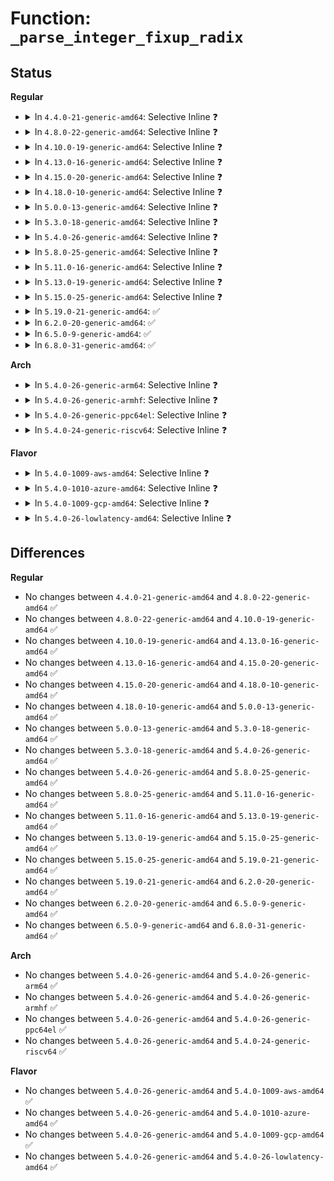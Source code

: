 # Function: <code>_parse_integer_fixup_radix</code>

## Status
<b>Regular</b>
<ul>
<li>
<details>
<summary>In <code>4.4.0-21-generic-amd64</code>: Selective Inline ❓</summary>

```c
const char * _parse_integer_fixup_radix(const char * s, unsigned int * base)
```

```json
{
  "name": "_parse_integer_fixup_radix",
  "collision_type": "Unique Global",
  "inline_type": "Selective",
  "funcs": [
    {
      "addr": 18446744071583046672,
      "name": "_parse_integer_fixup_radix",
      "external": true,
      "loc": "lib/kstrtox.c:23",
      "file": "lib/kstrtox.c",
      "inline": "not declared, inlined",
      "caller_inline": [],
      "caller_func": [
        "lib/vsprintf.c:simple_strtoull",
        "lib/vsprintf.c:vsscanf",
        "lib/kstrtox.c:_kstrtoull"
      ]
    }
  ],
  "symbols": [
    {
      "addr": 18446744071583046672,
      "name": "_parse_integer_fixup_radix",
      "section": ".text",
      "bind": "STB_GLOBAL",
      "size": 97
    }
  ]
}
```
</details>
</li>
<li>
<details>
<summary>In <code>4.8.0-22-generic-amd64</code>: Selective Inline ❓</summary>

```c
const char * _parse_integer_fixup_radix(const char * s, unsigned int * base)
```

```json
{
  "name": "_parse_integer_fixup_radix",
  "collision_type": "Unique Global",
  "inline_type": "Selective",
  "funcs": [
    {
      "addr": 18446744071583340240,
      "name": "_parse_integer_fixup_radix",
      "external": true,
      "loc": "lib/kstrtox.c:23",
      "file": "lib/kstrtox.c",
      "inline": "not declared, inlined",
      "caller_inline": [],
      "caller_func": [
        "lib/vsprintf.c:vsscanf",
        "lib/vsprintf.c:simple_strtoull",
        "lib/kstrtox.c:_kstrtoull"
      ]
    }
  ],
  "symbols": [
    {
      "addr": 18446744071583340240,
      "name": "_parse_integer_fixup_radix",
      "section": ".text",
      "bind": "STB_GLOBAL",
      "size": 96
    }
  ]
}
```
</details>
</li>
<li>
<details>
<summary>In <code>4.10.0-19-generic-amd64</code>: Selective Inline ❓</summary>

```c
const char * _parse_integer_fixup_radix(const char * s, unsigned int * base)
```

```json
{
  "name": "_parse_integer_fixup_radix",
  "collision_type": "Unique Global",
  "inline_type": "Selective",
  "funcs": [
    {
      "addr": 18446744071583465664,
      "name": "_parse_integer_fixup_radix",
      "external": true,
      "loc": "lib/kstrtox.c:23",
      "file": "lib/kstrtox.c",
      "inline": "not declared, inlined",
      "caller_inline": [],
      "caller_func": [
        "lib/vsprintf.c:vsscanf",
        "lib/vsprintf.c:simple_strtoull",
        "lib/kstrtox.c:_kstrtoull"
      ]
    }
  ],
  "symbols": [
    {
      "addr": 18446744071583465664,
      "name": "_parse_integer_fixup_radix",
      "section": ".text",
      "bind": "STB_GLOBAL",
      "size": 96
    }
  ]
}
```
</details>
</li>
<li>
<details>
<summary>In <code>4.13.0-16-generic-amd64</code>: Selective Inline ❓</summary>

```c
const char * _parse_integer_fixup_radix(const char * s, unsigned int * base)
```

```json
{
  "name": "_parse_integer_fixup_radix",
  "collision_type": "Unique Global",
  "inline_type": "Selective",
  "funcs": [
    {
      "addr": 18446744071583487952,
      "name": "_parse_integer_fixup_radix",
      "external": true,
      "loc": "lib/kstrtox.c:23",
      "file": "lib/kstrtox.c",
      "inline": "not declared, inlined",
      "caller_inline": [],
      "caller_func": [
        "lib/kstrtox.c:_kstrtoull",
        "lib/vsprintf.c:vsscanf",
        "lib/vsprintf.c:simple_strtoull"
      ]
    }
  ],
  "symbols": [
    {
      "addr": 18446744071583487952,
      "name": "_parse_integer_fixup_radix",
      "section": ".text",
      "bind": "STB_GLOBAL",
      "size": 96
    }
  ]
}
```
</details>
</li>
<li>
<details>
<summary>In <code>4.15.0-20-generic-amd64</code>: Selective Inline ❓</summary>

```c
const char * _parse_integer_fixup_radix(const char * s, unsigned int * base)
```

```json
{
  "name": "_parse_integer_fixup_radix",
  "collision_type": "Unique Global",
  "inline_type": "Selective",
  "funcs": [
    {
      "addr": 18446744071583668992,
      "name": "_parse_integer_fixup_radix",
      "external": true,
      "loc": "lib/kstrtox.c:24",
      "file": "lib/kstrtox.c",
      "inline": "not declared, inlined",
      "caller_inline": [],
      "caller_func": [
        "lib/kstrtox.c:_kstrtoull",
        "lib/vsprintf.c:vsscanf",
        "lib/vsprintf.c:simple_strtoull"
      ]
    }
  ],
  "symbols": [
    {
      "addr": 18446744071583668992,
      "name": "_parse_integer_fixup_radix",
      "section": ".text",
      "bind": "STB_GLOBAL",
      "size": 96
    }
  ]
}
```
</details>
</li>
<li>
<details>
<summary>In <code>4.18.0-10-generic-amd64</code>: Selective Inline ❓</summary>

```c
const char * _parse_integer_fixup_radix(const char * s, unsigned int * base)
```

```json
{
  "name": "_parse_integer_fixup_radix",
  "collision_type": "Unique Global",
  "inline_type": "Selective",
  "funcs": [
    {
      "addr": 18446744071583886768,
      "name": "_parse_integer_fixup_radix",
      "external": true,
      "loc": "lib/kstrtox.c:24",
      "file": "lib/kstrtox.c",
      "inline": "not declared, inlined",
      "caller_inline": [],
      "caller_func": [
        "lib/kstrtox.c:_kstrtoull",
        "lib/vsprintf.c:vsscanf",
        "lib/vsprintf.c:simple_strtoull"
      ]
    }
  ],
  "symbols": [
    {
      "addr": 18446744071583886768,
      "name": "_parse_integer_fixup_radix",
      "section": ".text",
      "bind": "STB_GLOBAL",
      "size": 89
    }
  ]
}
```
</details>
</li>
<li>
<details>
<summary>In <code>5.0.0-13-generic-amd64</code>: Selective Inline ❓</summary>

```c
const char * _parse_integer_fixup_radix(const char * s, unsigned int * base)
```

```json
{
  "name": "_parse_integer_fixup_radix",
  "collision_type": "Unique Global",
  "inline_type": "Selective",
  "funcs": [
    {
      "addr": 18446744071583971008,
      "name": "_parse_integer_fixup_radix",
      "external": true,
      "loc": "lib/kstrtox.c:24",
      "file": "lib/kstrtox.c",
      "inline": "not declared, inlined",
      "caller_inline": [],
      "caller_func": [
        "lib/kstrtox.c:_kstrtoull",
        "lib/vsprintf.c:vsscanf",
        "lib/vsprintf.c:simple_strtoull"
      ]
    }
  ],
  "symbols": [
    {
      "addr": 18446744071583971008,
      "name": "_parse_integer_fixup_radix",
      "section": ".text",
      "bind": "STB_GLOBAL",
      "size": 89
    }
  ]
}
```
</details>
</li>
<li>
<details>
<summary>In <code>5.3.0-18-generic-amd64</code>: Selective Inline ❓</summary>

```c
const char * _parse_integer_fixup_radix(const char * s, unsigned int * base)
```

```json
{
  "name": "_parse_integer_fixup_radix",
  "collision_type": "Unique Global",
  "inline_type": "Selective",
  "funcs": [
    {
      "addr": 18446744071584152224,
      "name": "_parse_integer_fixup_radix",
      "external": true,
      "loc": "lib/kstrtox.c:24",
      "file": "lib/kstrtox.c",
      "inline": "not declared, inlined",
      "caller_inline": [],
      "caller_func": [
        "kernel/bpf/helpers.c:__bpf_strtoull",
        "lib/kstrtox.c:_kstrtoull",
        "lib/vsprintf.c:vsscanf",
        "lib/vsprintf.c:simple_strtoull"
      ]
    }
  ],
  "symbols": [
    {
      "addr": 18446744071584152224,
      "name": "_parse_integer_fixup_radix",
      "section": ".text",
      "bind": "STB_GLOBAL",
      "size": 89
    }
  ]
}
```
</details>
</li>
<li>
<details>
<summary>In <code>5.4.0-26-generic-amd64</code>: Selective Inline ❓</summary>

```c
const char * _parse_integer_fixup_radix(const char * s, unsigned int * base)
```

```json
{
  "name": "_parse_integer_fixup_radix",
  "collision_type": "Unique Global",
  "inline_type": "Selective",
  "funcs": [
    {
      "addr": 18446744071584274848,
      "name": "_parse_integer_fixup_radix",
      "external": true,
      "loc": "lib/kstrtox.c:24",
      "file": "lib/kstrtox.c",
      "inline": "not declared, inlined",
      "caller_inline": [],
      "caller_func": [
        "kernel/bpf/helpers.c:__bpf_strtoull",
        "lib/kstrtox.c:_kstrtoull",
        "lib/vsprintf.c:vsscanf",
        "lib/vsprintf.c:simple_strtoull"
      ]
    }
  ],
  "symbols": [
    {
      "addr": 18446744071584274848,
      "name": "_parse_integer_fixup_radix",
      "section": ".text",
      "bind": "STB_GLOBAL",
      "size": 89
    }
  ]
}
```
</details>
</li>
<li>
<details>
<summary>In <code>5.8.0-25-generic-amd64</code>: Selective Inline ❓</summary>

```c
const char * _parse_integer_fixup_radix(const char * s, unsigned int * base)
```

```json
{
  "name": "_parse_integer_fixup_radix",
  "collision_type": "Unique Global",
  "inline_type": "Selective",
  "funcs": [
    {
      "addr": 18446744071584684112,
      "name": "_parse_integer_fixup_radix",
      "external": true,
      "loc": "lib/kstrtox.c:24",
      "file": "lib/kstrtox.c",
      "inline": "not declared, inlined",
      "caller_inline": [
        "lib/kstrtox.c:_kstrtoull"
      ],
      "caller_func": [
        "kernel/bpf/helpers.c:__bpf_strtoull",
        "lib/vsprintf.c:vsscanf",
        "lib/vsprintf.c:vsscanf",
        "lib/vsprintf.c:vsscanf"
      ]
    }
  ],
  "symbols": [
    {
      "addr": 18446744071584683840,
      "name": "_parse_integer_fixup_radix",
      "section": ".text",
      "bind": "STB_GLOBAL",
      "size": 89
    }
  ]
}
```
</details>
</li>
<li>
<details>
<summary>In <code>5.11.0-16-generic-amd64</code>: Selective Inline ❓</summary>

```c
const char * _parse_integer_fixup_radix(const char * s, unsigned int * base)
```

```json
{
  "name": "_parse_integer_fixup_radix",
  "collision_type": "Unique Global",
  "inline_type": "Selective",
  "funcs": [
    {
      "addr": 18446744071584801680,
      "name": "_parse_integer_fixup_radix",
      "external": true,
      "loc": "lib/kstrtox.c:24",
      "file": "lib/kstrtox.c",
      "inline": "not declared, inlined",
      "caller_inline": [
        "lib/kstrtox.c:_kstrtoull"
      ],
      "caller_func": [
        "kernel/bpf/helpers.c:__bpf_strtoull",
        "lib/vsprintf.c:vsscanf",
        "lib/vsprintf.c:vsscanf",
        "lib/vsprintf.c:vsscanf"
      ]
    }
  ],
  "symbols": [
    {
      "addr": 18446744071584801408,
      "name": "_parse_integer_fixup_radix",
      "section": ".text",
      "bind": "STB_GLOBAL",
      "size": 89
    }
  ]
}
```
</details>
</li>
<li>
<details>
<summary>In <code>5.13.0-19-generic-amd64</code>: Selective Inline ❓</summary>

```c
const char * _parse_integer_fixup_radix(const char * s, unsigned int * base)
```

```json
{
  "name": "_parse_integer_fixup_radix",
  "collision_type": "Unique Global",
  "inline_type": "Selective",
  "funcs": [
    {
      "addr": 18446744071584845296,
      "name": "_parse_integer_fixup_radix",
      "external": true,
      "loc": "lib/kstrtox.c:24",
      "file": "lib/kstrtox.c",
      "inline": "not declared, inlined",
      "caller_inline": [
        "lib/kstrtox.c:_kstrtoull"
      ],
      "caller_func": [
        "kernel/bpf/helpers.c:__bpf_strtoull",
        "lib/vsprintf.c:simple_strtoll"
      ]
    }
  ],
  "symbols": [
    {
      "addr": 18446744071584848816,
      "name": "_parse_integer_fixup_radix",
      "section": ".text",
      "bind": "STB_GLOBAL",
      "size": 89
    }
  ]
}
```
</details>
</li>
<li>
<details>
<summary>In <code>5.15.0-25-generic-amd64</code>: Selective Inline ❓</summary>

```c
const char * _parse_integer_fixup_radix(const char * s, unsigned int * base)
```

```json
{
  "name": "_parse_integer_fixup_radix",
  "collision_type": "Unique Global",
  "inline_type": "Selective",
  "funcs": [
    {
      "addr": 18446744071585265216,
      "name": "_parse_integer_fixup_radix",
      "external": true,
      "loc": "lib/kstrtox.c:25",
      "file": "lib/kstrtox.c",
      "inline": "not declared, inlined",
      "caller_inline": [
        "lib/kstrtox.c:_kstrtoull"
      ],
      "caller_func": [
        "kernel/bpf/helpers.c:__bpf_strtoull",
        "lib/vsprintf.c:simple_strtoll",
        "lib/vsprintf.c:simple_strtoull"
      ]
    }
  ],
  "symbols": [
    {
      "addr": 18446744071585268992,
      "name": "_parse_integer_fixup_radix",
      "section": ".text",
      "bind": "STB_GLOBAL",
      "size": 89
    }
  ]
}
```
</details>
</li>
<li>
<details>
<summary>In <code>5.19.0-21-generic-amd64</code>: ✅</summary>

```c
const char * _parse_integer_fixup_radix(const char * s, unsigned int * base)
```

```json
{
  "name": "_parse_integer_fixup_radix",
  "collision_type": "Unique Global",
  "inline_type": "No",
  "funcs": [
    {
      "addr": 18446744071586110112,
      "name": "_parse_integer_fixup_radix",
      "external": true,
      "loc": "lib/kstrtox.c:26",
      "file": "lib/kstrtox.c",
      "inline": "seen, unknown",
      "caller_inline": [],
      "caller_func": [
        "kernel/bpf/helpers.c:__bpf_strtoull",
        "lib/kstrtox.c:_kstrtoull",
        "lib/vsprintf.c:simple_strntoull"
      ]
    }
  ],
  "symbols": [
    {
      "addr": 18446744071586110112,
      "name": "_parse_integer_fixup_radix",
      "section": ".text",
      "bind": "STB_GLOBAL",
      "size": 113
    }
  ]
}
```
</details>
</li>
<li>
<details>
<summary>In <code>6.2.0-20-generic-amd64</code>: ✅</summary>

```c
const char * _parse_integer_fixup_radix(const char * s, unsigned int * base)
```

```json
{
  "name": "_parse_integer_fixup_radix",
  "collision_type": "Unique Global",
  "inline_type": "No",
  "funcs": [
    {
      "addr": 18446744071587095760,
      "name": "_parse_integer_fixup_radix",
      "external": true,
      "loc": "lib/kstrtox.c:26",
      "file": "lib/kstrtox.c",
      "inline": "seen, unknown",
      "caller_inline": [],
      "caller_func": [
        "kernel/bpf/helpers.c:__bpf_strtoull",
        "lib/kstrtox.c:_kstrtoull",
        "lib/vsprintf.c:simple_strntoull"
      ]
    }
  ],
  "symbols": [
    {
      "addr": 18446744071587095760,
      "name": "_parse_integer_fixup_radix",
      "section": ".text",
      "bind": "STB_GLOBAL",
      "size": 113
    }
  ]
}
```
</details>
</li>
<li>
<details>
<summary>In <code>6.5.0-9-generic-amd64</code>: ✅</summary>

```c
const char * _parse_integer_fixup_radix(const char * s, unsigned int * base)
```

```json
{
  "name": "_parse_integer_fixup_radix",
  "collision_type": "Unique Global",
  "inline_type": "No",
  "funcs": [
    {
      "addr": 18446744071587355824,
      "name": "_parse_integer_fixup_radix",
      "external": true,
      "loc": "lib/kstrtox.c:26",
      "file": "lib/kstrtox.c",
      "inline": "seen, unknown",
      "caller_inline": [],
      "caller_func": [
        "kernel/bpf/helpers.c:__bpf_strtoull",
        "lib/kstrtox.c:_kstrtoull",
        "lib/vsprintf.c:simple_strntoull"
      ]
    }
  ],
  "symbols": [
    {
      "addr": 18446744071587355824,
      "name": "_parse_integer_fixup_radix",
      "section": ".text",
      "bind": "STB_GLOBAL",
      "size": 113
    }
  ]
}
```
</details>
</li>
<li>
<details>
<summary>In <code>6.8.0-31-generic-amd64</code>: ✅</summary>

```c
const char * _parse_integer_fixup_radix(const char * s, unsigned int * base)
```

```json
{
  "name": "_parse_integer_fixup_radix",
  "collision_type": "Unique Global",
  "inline_type": "No",
  "funcs": [
    {
      "addr": 18446744071587642144,
      "name": "_parse_integer_fixup_radix",
      "external": true,
      "loc": "lib/kstrtox.c:26",
      "file": "lib/kstrtox.c",
      "inline": "seen, unknown",
      "caller_inline": [],
      "caller_func": [
        "kernel/bpf/helpers.c:__bpf_strtoull",
        "lib/kstrtox.c:_kstrtoull",
        "lib/vsprintf.c:simple_strntoull"
      ]
    }
  ],
  "symbols": [
    {
      "addr": 18446744071587642144,
      "name": "_parse_integer_fixup_radix",
      "section": ".text",
      "bind": "STB_GLOBAL",
      "size": 113
    }
  ]
}
```
</details>
</li>
</ul>
<b>Arch</b>
<ul>
<li>
<details>
<summary>In <code>5.4.0-26-generic-arm64</code>: Selective Inline ❓</summary>

```c
const char * _parse_integer_fixup_radix(const char * s, unsigned int * base)
```

```json
{
  "name": "_parse_integer_fixup_radix",
  "collision_type": "Unique Global",
  "inline_type": "Selective",
  "funcs": [
    {
      "addr": 18446603336496160096,
      "name": "_parse_integer_fixup_radix",
      "external": true,
      "loc": "lib/kstrtox.c:24",
      "file": "lib/kstrtox.c",
      "inline": "not declared, inlined",
      "caller_inline": [],
      "caller_func": [
        "kernel/bpf/helpers.c:__bpf_strtoull",
        "lib/kstrtox.c:_kstrtoull",
        "lib/vsprintf.c:vsscanf",
        "lib/vsprintf.c:simple_strtoull"
      ]
    }
  ],
  "symbols": [
    {
      "addr": 18446603336496160096,
      "name": "_parse_integer_fixup_radix",
      "section": ".text",
      "bind": "STB_GLOBAL",
      "size": 144
    }
  ]
}
```
</details>
</li>
<li>
<details>
<summary>In <code>5.4.0-26-generic-armhf</code>: Selective Inline ❓</summary>

```c
const char * _parse_integer_fixup_radix(const char * s, unsigned int * base)
```

```json
{
  "name": "_parse_integer_fixup_radix",
  "collision_type": "Unique Global",
  "inline_type": "Selective",
  "funcs": [
    {
      "addr": 3229480592,
      "name": "_parse_integer_fixup_radix",
      "external": true,
      "loc": "lib/kstrtox.c:24",
      "file": "lib/kstrtox.c",
      "inline": "not declared, inlined",
      "caller_inline": [],
      "caller_func": [
        "kernel/bpf/helpers.c:__bpf_strtoull",
        "lib/kstrtox.c:_kstrtoull",
        "lib/vsprintf.c:vsscanf",
        "lib/vsprintf.c:simple_strtoull"
      ]
    }
  ],
  "symbols": [
    {
      "addr": 3229480592,
      "name": "_parse_integer_fixup_radix",
      "section": ".text",
      "bind": "STB_GLOBAL",
      "size": 152
    }
  ]
}
```
</details>
</li>
<li>
<details>
<summary>In <code>5.4.0-26-generic-ppc64el</code>: Selective Inline ❓</summary>

```c
const char * _parse_integer_fixup_radix(const char * s, unsigned int * base)
```

```json
{
  "name": "_parse_integer_fixup_radix",
  "collision_type": "Unique Global",
  "inline_type": "Selective",
  "funcs": [
    {
      "addr": 13835058055290423648,
      "name": "_parse_integer_fixup_radix",
      "external": true,
      "loc": "lib/kstrtox.c:24",
      "file": "lib/kstrtox.c",
      "inline": "not declared, inlined",
      "caller_inline": [],
      "caller_func": [
        "kernel/bpf/helpers.c:__bpf_strtoull",
        "lib/kstrtox.c:_kstrtoull",
        "lib/vsprintf.c:vsscanf",
        "lib/vsprintf.c:simple_strtoull"
      ]
    }
  ],
  "symbols": [
    {
      "addr": 13835058055290423648,
      "name": "_parse_integer_fixup_radix",
      "section": ".text",
      "bind": "STB_GLOBAL",
      "size": 164
    }
  ]
}
```
</details>
</li>
<li>
<details>
<summary>In <code>5.4.0-24-generic-riscv64</code>: Selective Inline ❓</summary>

```c
const char * _parse_integer_fixup_radix(const char * s, unsigned int * base)
```

```json
{
  "name": "_parse_integer_fixup_radix",
  "collision_type": "Unique Global",
  "inline_type": "Selective",
  "funcs": [
    {
      "addr": 18446743936275211872,
      "name": "_parse_integer_fixup_radix",
      "external": true,
      "loc": "lib/kstrtox.c:24",
      "file": "lib/kstrtox.c",
      "inline": "not declared, inlined",
      "caller_inline": [],
      "caller_func": [
        "kernel/bpf/helpers.c:__bpf_strtoull",
        "lib/kstrtox.c:_kstrtoull",
        "lib/vsprintf.c:vsscanf",
        "lib/vsprintf.c:simple_strtoull"
      ]
    }
  ],
  "symbols": [
    {
      "addr": 18446743936275211872,
      "name": "_parse_integer_fixup_radix",
      "section": ".text",
      "bind": "STB_GLOBAL",
      "size": 126
    }
  ]
}
```
</details>
</li>
</ul>
<b>Flavor</b>
<ul>
<li>
<details>
<summary>In <code>5.4.0-1009-aws-amd64</code>: Selective Inline ❓</summary>

```c
const char * _parse_integer_fixup_radix(const char * s, unsigned int * base)
```

```json
{
  "name": "_parse_integer_fixup_radix",
  "collision_type": "Unique Global",
  "inline_type": "Selective",
  "funcs": [
    {
      "addr": 18446744071584243584,
      "name": "_parse_integer_fixup_radix",
      "external": true,
      "loc": "lib/kstrtox.c:24",
      "file": "lib/kstrtox.c",
      "inline": "not declared, inlined",
      "caller_inline": [],
      "caller_func": [
        "kernel/bpf/helpers.c:__bpf_strtoull",
        "lib/kstrtox.c:_kstrtoull",
        "lib/vsprintf.c:vsscanf",
        "lib/vsprintf.c:simple_strtoull"
      ]
    }
  ],
  "symbols": [
    {
      "addr": 18446744071584243584,
      "name": "_parse_integer_fixup_radix",
      "section": ".text",
      "bind": "STB_GLOBAL",
      "size": 89
    }
  ]
}
```
</details>
</li>
<li>
<details>
<summary>In <code>5.4.0-1010-azure-amd64</code>: Selective Inline ❓</summary>

```c
const char * _parse_integer_fixup_radix(const char * s, unsigned int * base)
```

```json
{
  "name": "_parse_integer_fixup_radix",
  "collision_type": "Unique Global",
  "inline_type": "Selective",
  "funcs": [
    {
      "addr": 18446744071584178784,
      "name": "_parse_integer_fixup_radix",
      "external": true,
      "loc": "lib/kstrtox.c:24",
      "file": "lib/kstrtox.c",
      "inline": "not declared, inlined",
      "caller_inline": [],
      "caller_func": [
        "kernel/bpf/helpers.c:__bpf_strtoull",
        "lib/kstrtox.c:_kstrtoull",
        "lib/vsprintf.c:vsscanf",
        "lib/vsprintf.c:simple_strtoull"
      ]
    }
  ],
  "symbols": [
    {
      "addr": 18446744071584178784,
      "name": "_parse_integer_fixup_radix",
      "section": ".text",
      "bind": "STB_GLOBAL",
      "size": 89
    }
  ]
}
```
</details>
</li>
<li>
<details>
<summary>In <code>5.4.0-1009-gcp-amd64</code>: Selective Inline ❓</summary>

```c
const char * _parse_integer_fixup_radix(const char * s, unsigned int * base)
```

```json
{
  "name": "_parse_integer_fixup_radix",
  "collision_type": "Unique Global",
  "inline_type": "Selective",
  "funcs": [
    {
      "addr": 18446744071584227344,
      "name": "_parse_integer_fixup_radix",
      "external": true,
      "loc": "lib/kstrtox.c:24",
      "file": "lib/kstrtox.c",
      "inline": "not declared, inlined",
      "caller_inline": [],
      "caller_func": [
        "kernel/bpf/helpers.c:__bpf_strtoull",
        "lib/kstrtox.c:_kstrtoull",
        "lib/vsprintf.c:vsscanf",
        "lib/vsprintf.c:simple_strtoull"
      ]
    }
  ],
  "symbols": [
    {
      "addr": 18446744071584227344,
      "name": "_parse_integer_fixup_radix",
      "section": ".text",
      "bind": "STB_GLOBAL",
      "size": 89
    }
  ]
}
```
</details>
</li>
<li>
<details>
<summary>In <code>5.4.0-26-lowlatency-amd64</code>: Selective Inline ❓</summary>

```c
const char * _parse_integer_fixup_radix(const char * s, unsigned int * base)
```

```json
{
  "name": "_parse_integer_fixup_radix",
  "collision_type": "Unique Global",
  "inline_type": "Selective",
  "funcs": [
    {
      "addr": 18446744071584332176,
      "name": "_parse_integer_fixup_radix",
      "external": true,
      "loc": "lib/kstrtox.c:24",
      "file": "lib/kstrtox.c",
      "inline": "not declared, inlined",
      "caller_inline": [],
      "caller_func": [
        "kernel/bpf/helpers.c:__bpf_strtoull",
        "lib/kstrtox.c:_kstrtoull",
        "lib/vsprintf.c:vsscanf",
        "lib/vsprintf.c:simple_strtoull"
      ]
    }
  ],
  "symbols": [
    {
      "addr": 18446744071584332176,
      "name": "_parse_integer_fixup_radix",
      "section": ".text",
      "bind": "STB_GLOBAL",
      "size": 89
    }
  ]
}
```
</details>
</li>
</ul>

## Differences
<b>Regular</b>
<ul>
<li>
No changes between <code>4.4.0-21-generic-amd64</code> and <code>4.8.0-22-generic-amd64</code> ✅
</li>
<li>
No changes between <code>4.8.0-22-generic-amd64</code> and <code>4.10.0-19-generic-amd64</code> ✅
</li>
<li>
No changes between <code>4.10.0-19-generic-amd64</code> and <code>4.13.0-16-generic-amd64</code> ✅
</li>
<li>
No changes between <code>4.13.0-16-generic-amd64</code> and <code>4.15.0-20-generic-amd64</code> ✅
</li>
<li>
No changes between <code>4.15.0-20-generic-amd64</code> and <code>4.18.0-10-generic-amd64</code> ✅
</li>
<li>
No changes between <code>4.18.0-10-generic-amd64</code> and <code>5.0.0-13-generic-amd64</code> ✅
</li>
<li>
No changes between <code>5.0.0-13-generic-amd64</code> and <code>5.3.0-18-generic-amd64</code> ✅
</li>
<li>
No changes between <code>5.3.0-18-generic-amd64</code> and <code>5.4.0-26-generic-amd64</code> ✅
</li>
<li>
No changes between <code>5.4.0-26-generic-amd64</code> and <code>5.8.0-25-generic-amd64</code> ✅
</li>
<li>
No changes between <code>5.8.0-25-generic-amd64</code> and <code>5.11.0-16-generic-amd64</code> ✅
</li>
<li>
No changes between <code>5.11.0-16-generic-amd64</code> and <code>5.13.0-19-generic-amd64</code> ✅
</li>
<li>
No changes between <code>5.13.0-19-generic-amd64</code> and <code>5.15.0-25-generic-amd64</code> ✅
</li>
<li>
No changes between <code>5.15.0-25-generic-amd64</code> and <code>5.19.0-21-generic-amd64</code> ✅
</li>
<li>
No changes between <code>5.19.0-21-generic-amd64</code> and <code>6.2.0-20-generic-amd64</code> ✅
</li>
<li>
No changes between <code>6.2.0-20-generic-amd64</code> and <code>6.5.0-9-generic-amd64</code> ✅
</li>
<li>
No changes between <code>6.5.0-9-generic-amd64</code> and <code>6.8.0-31-generic-amd64</code> ✅
</li>
</ul>
<b>Arch</b>
<ul>
<li>
No changes between <code>5.4.0-26-generic-amd64</code> and <code>5.4.0-26-generic-arm64</code> ✅
</li>
<li>
No changes between <code>5.4.0-26-generic-amd64</code> and <code>5.4.0-26-generic-armhf</code> ✅
</li>
<li>
No changes between <code>5.4.0-26-generic-amd64</code> and <code>5.4.0-26-generic-ppc64el</code> ✅
</li>
<li>
No changes between <code>5.4.0-26-generic-amd64</code> and <code>5.4.0-24-generic-riscv64</code> ✅
</li>
</ul>
<b>Flavor</b>
<ul>
<li>
No changes between <code>5.4.0-26-generic-amd64</code> and <code>5.4.0-1009-aws-amd64</code> ✅
</li>
<li>
No changes between <code>5.4.0-26-generic-amd64</code> and <code>5.4.0-1010-azure-amd64</code> ✅
</li>
<li>
No changes between <code>5.4.0-26-generic-amd64</code> and <code>5.4.0-1009-gcp-amd64</code> ✅
</li>
<li>
No changes between <code>5.4.0-26-generic-amd64</code> and <code>5.4.0-26-lowlatency-amd64</code> ✅
</li>
</ul>
